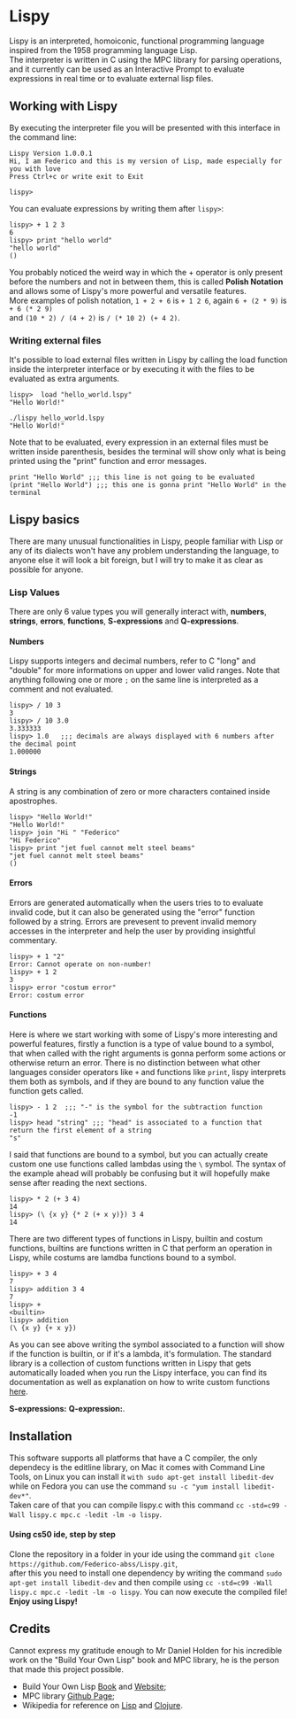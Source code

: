 # Lispy
Lispy is an interpreted, homoiconic, functional programming language inspired from the 1958 programming language Lisp. <br>
The interpreter is written in C using the MPC library for parsing operations, and it currently can be used as 
an Interactive Prompt to evaluate expressions in real time or to evaluate external lisp files. <br>

## Working with Lispy
By executing the interpreter file you will be presented with this interface in the command line:
```
Lispy Version 1.0.0.1
Hi, I am Federico and this is my version of Lisp, made especially for you with love
Press Ctrl+c or write exit to Exit

lispy> 
```
You can evaluate expressions by writing them after `lispy>`:
```
lispy> + 1 2 3
6
lispy> print "hello world"
"hello world" 
()
```
You probably noticed the weird way in which the + operator is only present before the numbers and not in between them, this is called <b>Polish Notation</b> and allows some of Lispy's more powerful and versatile features. <br>
More examples of polish notation, `1 + 2 + 6`	is	`+ 1 2 6`, again `6 + (2 * 9)`	is	`+ 6 (* 2 9)` <br> and `(10 * 2) / (4 + 2)`	is	`/ (* 10 2) (+ 4 2)`.

### Writing external files
It's possible to load external files written in Lispy by calling the load function inside the interpreter interface or by executing it with the files to be evaluated as extra arguments.
```
lispy>  load "hello_world.lspy"
"Hello World!"
```
```
./lispy hello_world.lspy
"Hello World!"
```
Note that to be evaluated, every expression in an external files must be written inside parenthesis, besides the terminal will show only what is being printed using the "print" function and error messages.
```
print "Hello World" ;;; this line is not going to be evaluated
(print "Hello World") ;;; this one is gonna print "Hello World" in the terminal
```

## Lispy basics
There are many unusual functionalities in Lispy, people familiar with Lisp or any of its dialects won't have any problem understanding the language, to anyone else it will look a bit foreign, but I will try to make it as clear as possible for anyone.
### Lisp Values
There are only 6 value types you will generally interact with, **numbers**, **strings**, **errors**, **functions**, **S-expressions** and **Q-expressions**. 
#### Numbers
Lispy supports integers and decimal numbers, refer to C "long" and "double" for more informations on upper and lower valid ranges. Note that anything following one or more `;` on the same line is interpreted as a comment and not evaluated.
```
lispy> / 10 3
3
lispy> / 10 3.0 
3.333333  
lispy> 1.0   ;;; decimals are always displayed with 6 numbers after the decimal point
1.000000
``` 
#### Strings
A string is any combination of zero or more characters contained inside apostrophes.
```
lispy> "Hello World!"
"Hello World!"
lispy> join "Hi " "Federico"
"Hi Federico"
lispy> print "jet fuel cannot melt steel beams"
"jet fuel cannot melt steel beams" 
()
``` 
#### Errors
Errors are generated automatically when the users tries to to evaluate invalid code, but it can also be generated using the "error" function followed by a string. Errors are prevesent to prevent invalid memory accesses in the interpreter and help the user by providing insightful commentary.
```
lispy> + 1 "2"
Error: Cannot operate on non-number!
lispy> + 1 2
3
lispy> error "costum error"
Error: costum error
``` 
#### Functions 
Here is where we start working with some of Lispy's more interesting and powerful features, firstly a function is a type of value bound to a symbol, that when called with the right arguments is gonna perform some actions or otherwise return an error.
There is no distinction between what other languages consider operators like `+` and functions like `print`, lispy interprets them both as symbols, and if they are bound to any function value the function gets called.
```
lispy> - 1 2  ;;; "-" is the symbol for the subtraction function
-1
lispy> head "string" ;;; "head" is associated to a function that return the first element of a string
"s"
``` 
I said that functions are bound to a symbol, but you can actually create custom one use functions called lambdas using the `\` symbol. The syntax of the example ahead will probably be confusing but it will hopefully make sense after reading the next sections.
```
lispy> * 2 (+ 3 4)
14
lispy> (\ {x y} {* 2 (+ x y)}) 3 4
14
``` 
There are two different types of functions in Lispy, builtin and costum functions, builtins are functions written in C that perform an operation in Lispy, while costums are lamdba functions bound to a symbol.
```
lispy> + 3 4
7
lispy> addition 3 4
7
lispy> +
<builtin>
lispy> addition
(\ {x y} {+ x y})
``` 
As you can see above writing the symbol associated to a function will show if the function is builtin, or if it's a lambda, it's formulation. 
The standard library is a collection of custom functions written in Lispy that gets automatically loaded when you run the Lispy interface, you can find its documentation as well as explanation on how to write custom functions [here](link).

**S-expressions:**
**Q-expression:**.
<br> 
## Installation
This software supports all platforms that have a C compiler, the only dependecy is the editline library, on Mac it comes with Command Line Tools, on Linux you can install it `with sudo apt-get install libedit-dev` while on  Fedora you can use the command `su -c "yum install libedit-dev*"`.<br>
Taken care of that you can compile lispy.c with this command `cc -std=c99 -Wall lispy.c mpc.c -ledit -lm -o lispy`.
#### Using cs50 ide, step by step 
Clone the repository in a folder in your ide using the command `git clone https://github.com/Federico-abss/Lispy.git`, <br> after this you need to install one dependency by writing the command `sudo apt-get install libedit-dev` and then compile using `cc -std=c99 -Wall lispy.c mpc.c -ledit -lm -o lispy`. You can now execute the compiled file!<br>
**Enjoy using Lispy!** <br>

## Credits
Cannot express my gratitude enough to Mr Daniel Holden for his incredible work on the "Build Your Own Lisp" book and MPC library, 
he is the person that made this project possible.  

* Build Your Own Lisp [Book](https://www.amazon.com/Build-Your-Own-Lisp-Programming/dp/1501006622) and [Website](http://www.buildyourownlisp.com/);
* MPC library [Github Page](https://github.com/orangeduck/mpc);
* Wikipedia for reference on [Lisp](https://en.wikipedia.org/wiki/Lisp_(programming_language)) and [Clojure](https://en.wikipedia.org/wiki/Clojure).
